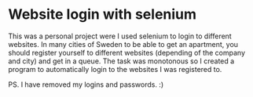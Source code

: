 # Website login with selenium
This was a personal project were I used selenium to login to different websites. In many cities of Sweden to be able to get an apartment, you should register yourself to different websites (depending of the company and city) and get in a queue. The task was monotonous so I created a program to automatically login to the websites I was registered to.

PS. I have removed my logins and passwords. :)
